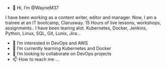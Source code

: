 - 👋 Hi, I’m @WayneM37

I have been working as a content writer, editor and manager. 
Now, I am a trainee at an IT bootcamp, Clarusway. 15 Hours of live lessons, workshops, assignments..
I have been learing alot.  Kubernetes, Docker, Jenkins, Python, Linux, SQL, Git, Lunix, Jira...

- 👀 I’m interested in DevOps and AWS
- 🌱 I’m currently learning Kubernetes and Docker
- 💞️ I’m looking to collaborate on DevOps projects
- 📫 How to reach me ...

<!---
WayneM37/WayneM37 is a ✨ special ✨ repository because its `README.md` (this file) appears on your GitHub profile.
You can click the Preview link to take a look at your changes.
--->
